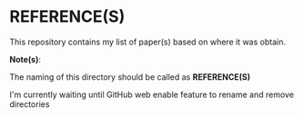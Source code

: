 # REFERENCE(S)

This repository contains my list of paper(s) based on where it was obtain.

__Note(s)__: 

  The naming of this directory should be called as __REFERENCE(S)__
  
  I'm currently waiting until GitHub web enable feature to rename and remove directories
